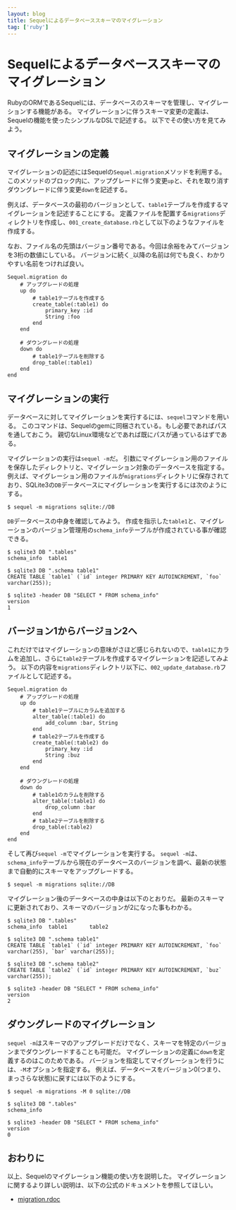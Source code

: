```yaml
---
layout: blog
title: Sequelによるデータベーススキーマのマイグレーション
tag: ['ruby']
---
```


# Sequelによるデータベーススキーマのマイグレーション

RubyのORMであるSequelには、データベースのスキーマを管理し、マイグレーションする機能がある。
マイグレーションに伴うスキーマ変更の定義は、Sequelの機能を使ったシンプルなDSLで記述する。
以下でその使い方を見てみよう。

## マイグレーションの定義

マイグレーションの記述にはSequelの`Sequel.migration`メソッドを利用する。
このメソッドのブロック内に、アップグレードに伴う変更`up`と、それを取り消すダウングレードに伴う変更`down`を記述する。

例えば、データベースの最初のバージョンとして、`table1`テーブルを作成するマイグレーションを記述することにする。
定義ファイルを配置する`migrations`ディレクトリを作成し、`001_create_database.rb`として以下のようなファイルを作成する。

なお、ファイル名の先頭はバージョン番号である。今回は余裕をみてバージョンを3桁の数値にしている。
バージョンに続く`_`以降の名前は何でも良く、わかりやすい名前をつければ良い。

~~~~
Sequel.migration do
	# アップグレードの処理
	up do
		# table1テーブルを作成する
		create_table(:table1) do
			primary_key :id
			String :foo
		end
	end

	# ダウングレードの処理
	down do
		# table1テーブルを削除する
		drop_table(:table1)
	end
end
~~~~

## マイグレーションの実行

データベースに対してマイグレーションを実行するには、`sequel`コマンドを用いる。
このコマンドは、Sequelのgemに同梱されている。もし必要であればパスを通しておこう。
親切なLinux環境などであれば既にパスが通っているはずである。

マイグレーションの実行は`sequel -m`だ。
引数にマイグレーション用のファイルを保存したディレクトリと、マイグレーション対象のデータベースを指定する。
例えば、マイグレーション用のファイルが`migrations`ディレクトリに保存されており、SQLite3の`DB`データベースにマイグレーションを実行するには次のようにする。

~~~~
$ sequel -m migrations sqlite://DB
~~~~

`DB`データベースの中身を確認してみよう。
作成を指示した`table1`と、マイグレーションのバージョン管理用の`schema_info`テーブルが作成されている事が確認できる。

~~~~
$ sqlite3 DB ".tables"
schema_info  table1     
~~~~

~~~~
$ sqlite3 DB ".schema table1"
CREATE TABLE `table1` (`id` integer PRIMARY KEY AUTOINCREMENT, `foo` varchar(255));
~~~~

~~~~
$ sqlite3 -header DB "SELECT * FROM schema_info"
version
1
~~~~

## バージョン1からバージョン2へ

これだけではマイグレーションの意味がさほど感じられないので、`table1`にカラムを追加し、さらに`table2`テーブルを作成するマイグレーションを記述してみよう。
以下の内容を`migrations`ディレクトリ以下に、`002_update_database.rb`ファイルとして記述する。

~~~~
Sequel.migration do
	# アップグレードの処理
	up do
		# table1テーブルにカラムを追加する
		alter_table(:table1) do
			add_column :bar, String
		end
		# table2テーブルを作成する
		create_table(:table2) do
			primary_key :id
			String :buz
		end
	end

	# ダウングレードの処理
	down do
		# table1のカラムを削除する
		alter_table(:table1) do
			drop_column :bar
		end
		# table2テーブルを削除する
		drop_table(:table2)
	end
end
~~~~

そして再び`sequel -m`でマイグレーションを実行する。
`sequel -m`は、`schema_info`テーブルから現在のデータベースのバージョンを調べ、最新の状態まで自動的にスキーマをアップグレードする。

~~~~
$ sequel -m migrations sqlite://DB
~~~~

マイグレーション後のデータベースの中身は以下のとおりだ。
最新のスキーマに更新されており、スキーマのバージョンが2になった事もわかる。

~~~~
$ sqlite3 DB ".tables"
schema_info  table1       table2
~~~~

~~~~
$ sqlite3 DB ".schema table1"
CREATE TABLE `table1` (`id` integer PRIMARY KEY AUTOINCREMENT, `foo` varchar(255), `bar` varchar(255));
~~~~

~~~~
$ sqlite3 DB ".schema table2"
CREATE TABLE `table2` (`id` integer PRIMARY KEY AUTOINCREMENT, `buz` varchar(255));
~~~~

~~~~
$ sqlite3 -header DB "SELECT * FROM schema_info"
version
2
~~~~

## ダウングレードのマイグレーション

`sequel -m`はスキーマのアップグレードだけでなく、スキーマを特定のバージョンまでダウングレードすることも可能だ。
マイグレーションの定義に`down`を定義するのはこのためである。
バージョンを指定してマイグレーションを行うには、`-M`オプションを指定する。
例えば、データベースをバージョン0(つまり、まっさらな状態)に戻すには以下のようにする。

~~~~
$ sequel -m migrations -M 0 sqlite://DB
~~~~

~~~~
$ sqlite3 DB ".tables"
schema_info
~~~~

~~~~
$ sqlite3 -header DB "SELECT * FROM schema_info"
version
0
~~~~

## おわりに

以上、Sequelのマイグレーション機能の使い方を説明した。
マイグレーションに関するより詳しい説明は、以下の公式のドキュメントを参照してほしい。

- [migration.rdoc](http://sequel.jeremyevans.net/rdoc/files/doc/migration_rdoc.html)
